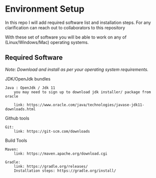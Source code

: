 # Environment Setup

In this repo I will add required software list and  installation steps.
For any clarification can reach out to collaborators to this repository 

With these set of software you will be able to work on any of (Linux/Windows/Mac) operating systems.

## Required Software
*Note: Download and install as per your operating system requirements.*

JDK/OpenJdk bundles    
    
    Java : OpenJdk / Jdk 11
        you may need to sign up to download jdk installer/ package from oracle
        
        link: https://www.oracle.com/java/technologies/javase-jdk11-downloads.html

Github tools
    
    Git:
        link: https://git-scm.com/downloads

Build Tools

    Maven:
        link: https://maven.apache.org/download.cgi

    Gradle:
        link: https://gradle.org/releases/
        Installation steps: https://gradle.org/install/

